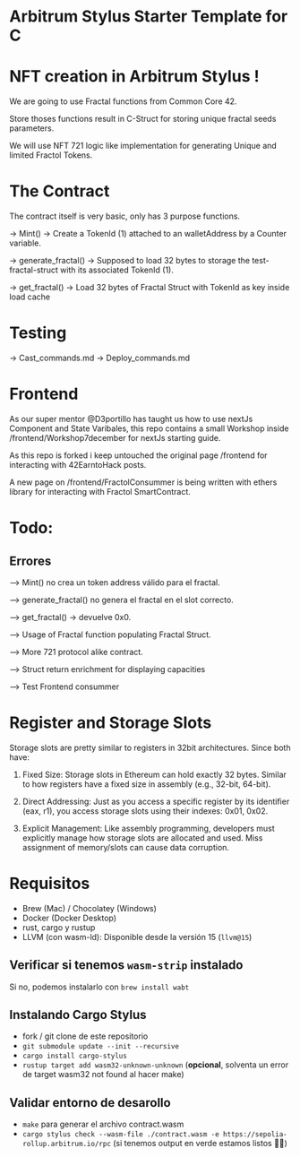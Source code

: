 # Arbitrum Stylus Starter Template for C

# NFT creation in Arbitrum Stylus !

We are going to use Fractal functions from Common Core 42.

Store thoses functions result in C-Struct for storing unique fractal seeds parameters.

We will use NFT 721 logic like implementation for generating Unique and limited Fractol Tokens.

# The Contract

The contract itself is very basic, only has 3 purpose functions.

-> Mint() -> Create a TokenId (1) attached to an walletAddress by a Counter variable. 

-> generate_fractal() -> Supposed to load 32 bytes to storage the test-fractal-struct with its associated TokenId (1).

-> get_fractal() -> Load 32 bytes of Fractal Struct with TokenId as key inside load cache

# Testing
-> Cast_commands.md
-> Deploy_commands.md

# Frontend
As our super mentor @D3portillo has taught us how to use nextJs Component and State Varibales, this repo contains a small Workshop inside /frontend/Workshop7december
for nextJs starting guide.

As this repo is forked i keep untouched the original page /frontend for interacting with 42EarntoHack posts.

A new page on /frontend/FractolConsummer is being written with ethers library for interacting with Fractol SmartContract. 

# Todo:
  ## Errores
  --> Mint() no crea un token address válido para el fractal.
  
  --> generate_fractal() no genera el fractal en el slot correcto.
  
  --> get_fractal() -> devuelve 0x0.
  
--> Usage of Fractal function populating Fractal Struct.

--> More 721 protocol alike contract. 

--> Struct  return enrichment for displaying capacities

--> Test Frontend consummer

# Register and Storage Slots

Storage slots are pretty similar to registers in 32bit architectures.
Since both have:

1. Fixed Size: Storage slots in Ethereum can hold exactly 32 bytes. Similar to how registers have a fixed size in assembly (e.g., 32-bit, 64-bit).

2. Direct Addressing: Just as you access a specific register by its identifier (eax, r1), you access storage slots using their indexes: 0x01, 0x02.

3. Explicit Management: Like assembly programming, developers must explicitly manage how storage slots are allocated and used. Miss assignment of memory/slots can cause data corruption.

# Requisitos

- Brew (Mac) / Chocolatey (Windows)
- Docker (Docker Desktop)
- rust, cargo y rustup
- LLVM (con wasm-ld): Disponible desde la versión 15 (`llvm@15`)

## Verificar si tenemos `wasm-strip` instalado

Si no, podemos instalarlo con `brew install wabt`

## Instalando Cargo Stylus

- fork / git clone de este repositorio
- `git submodule update --init --recursive`
- `cargo install cargo-stylus`
- `rustup target add wasm32-unknown-unknown` (**opcional**, solventa un error de target wasm32 not found al hacer make)

## Validar entorno de desarollo

- `make` para generar el archivo contract.wasm
- `cargo stylus check --wasm-file ./contract.wasm -e https://sepolia-rollup.arbitrum.io/rpc` (si tenemos output en verde estamos listos 🚀🚀)
